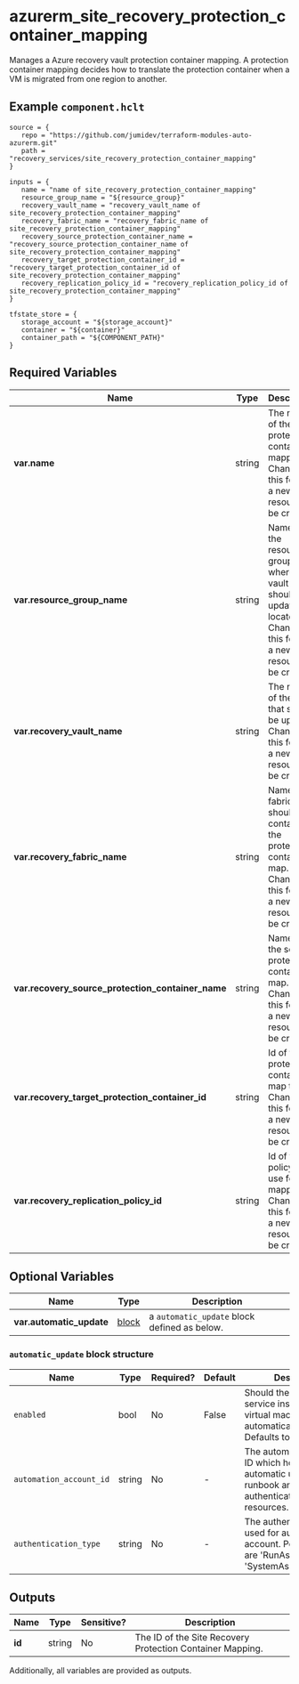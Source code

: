 # azurerm_site_recovery_protection_container_mapping

Manages a Azure recovery vault protection container mapping. A protection container mapping decides how to translate the protection container when a VM is migrated from one region to another.

## Example `component.hclt`

```hcl
source = {
   repo = "https://github.com/jumidev/terraform-modules-auto-azurerm.git" 
   path = "recovery_services/site_recovery_protection_container_mapping" 
}

inputs = {
   name = "name of site_recovery_protection_container_mapping" 
   resource_group_name = "${resource_group}" 
   recovery_vault_name = "recovery_vault_name of site_recovery_protection_container_mapping" 
   recovery_fabric_name = "recovery_fabric_name of site_recovery_protection_container_mapping" 
   recovery_source_protection_container_name = "recovery_source_protection_container_name of site_recovery_protection_container_mapping" 
   recovery_target_protection_container_id = "recovery_target_protection_container_id of site_recovery_protection_container_mapping" 
   recovery_replication_policy_id = "recovery_replication_policy_id of site_recovery_protection_container_mapping" 
}

tfstate_store = {
   storage_account = "${storage_account}" 
   container = "${container}" 
   container_path = "${COMPONENT_PATH}" 
}

```

## Required Variables

| Name | Type |  Description |
| ---- | --------- |  ----------- |
| **var.name** | string |  The name of the protection container mapping. Changing this forces a new resource to be created. | 
| **var.resource_group_name** | string |  Name of the resource group where the vault that should be updated is located. Changing this forces a new resource to be created. | 
| **var.recovery_vault_name** | string |  The name of the vault that should be updated. Changing this forces a new resource to be created. | 
| **var.recovery_fabric_name** | string |  Name of fabric that should contains the protection container to map. Changing this forces a new resource to be created. | 
| **var.recovery_source_protection_container_name** | string |  Name of the source protection container to map. Changing this forces a new resource to be created. | 
| **var.recovery_target_protection_container_id** | string |  Id of target protection container to map to. Changing this forces a new resource to be created. | 
| **var.recovery_replication_policy_id** | string |  Id of the policy to use for this mapping. Changing this forces a new resource to be created. | 

## Optional Variables

| Name | Type |  Description |
| ---- | --------- |  ----------- |
| **var.automatic_update** | [block](#automatic_update-block-structure) |  a `automatic_update` block defined as below. | 

### `automatic_update` block structure

| Name | Type | Required? | Default | Description |
| ---- | ---- | --------- | ------- | ----------- |
| `enabled` | bool | No | False | Should the Mobility service installed on Azure virtual machines be automatically updated. Defaults to 'false'. |
| `automation_account_id` | string | No | - | The automation account ID which holds the automatic update runbook and authenticates to Azure resources. |
| `authentication_type` | string | No | - | The authentication type used for automation account. Possible values are 'RunAsAccount' and 'SystemAssignedIdentity'. |



## Outputs

| Name | Type | Sensitive? | Description |
| ---- | ---- | --------- | --------- |
| **id** | string | No  | The ID of the Site Recovery Protection Container Mapping. | 

Additionally, all variables are provided as outputs.
